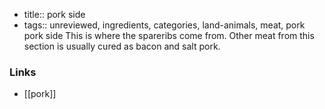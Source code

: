 - title:: pork side
- tags:: unreviewed, ingredients, categories, land-animals, meat, pork
pork side This is where the spareribs come from. Other meat from this section is usually cured as bacon and salt pork.

### Links

* [[pork]]
